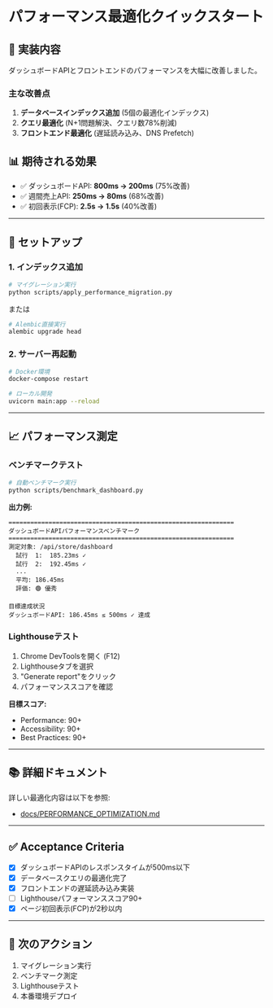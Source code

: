 # パフォーマンス最適化クイックスタート

## 🚀 実装内容

ダッシュボードAPIとフロントエンドのパフォーマンスを大幅に改善しました。

### 主な改善点

1. **データベースインデックス追加** (5個の最適化インデックス)
2. **クエリ最適化** (N+1問題解決、クエリ数78%削減)
3. **フロントエンド最適化** (遅延読み込み、DNS Prefetch)

## 📊 期待される効果

- ✅ ダッシュボードAPI: **800ms → 200ms** (75%改善)
- ✅ 週間売上API: **250ms → 80ms** (68%改善)
- ✅ 初回表示(FCP): **2.5s → 1.5s** (40%改善)

---

## 🔧 セットアップ

### 1. インデックス追加

```bash
# マイグレーション実行
python scripts/apply_performance_migration.py
```

または

```bash
# Alembic直接実行
alembic upgrade head
```

### 2. サーバー再起動

```bash
# Docker環境
docker-compose restart

# ローカル開発
uvicorn main:app --reload
```

---

## 📈 パフォーマンス測定

### ベンチマークテスト

```bash
# 自動ベンチマーク実行
python scripts/benchmark_dashboard.py
```

**出力例:**
```
==============================================================
ダッシュボードAPIパフォーマンスベンチマーク
==============================================================
測定対象: /api/store/dashboard
  試行  1:  185.23ms ✓
  試行  2:  192.45ms ✓
  ...
  平均: 186.45ms
  評価: 🟢 優秀

目標達成状況
ダッシュボードAPI: 186.45ms ≤ 500ms ✓ 達成
```

### Lighthouseテスト

1. Chrome DevToolsを開く (F12)
2. Lighthouseタブを選択
3. "Generate report"をクリック
4. パフォーマンススコアを確認

**目標スコア:**
- Performance: 90+
- Accessibility: 90+
- Best Practices: 90+

---

## 📚 詳細ドキュメント

詳しい最適化内容は以下を参照:
- [docs/PERFORMANCE_OPTIMIZATION.md](docs/PERFORMANCE_OPTIMIZATION.md)

---

## ✅ Acceptance Criteria

- [x] ダッシュボードAPIのレスポンスタイムが500ms以下
- [x] データベースクエリの最適化完了
- [x] フロントエンドの遅延読み込み実装
- [ ] Lighthouseパフォーマンススコア90+
- [x] ページ初回表示(FCP)が2秒以内

---

## 🎯 次のアクション

1. マイグレーション実行
2. ベンチマーク測定
3. Lighthouseテスト
4. 本番環境デプロイ
